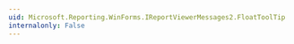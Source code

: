 ```yaml
---
uid: Microsoft.Reporting.WinForms.IReportViewerMessages2.FloatToolTip
internalonly: False
---
```

